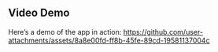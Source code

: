 


## Video Demo

Here’s a demo of the app in action:
https://github.com/user-attachments/assets/8a8e00fd-ff8b-45fe-89cd-19581137004c

